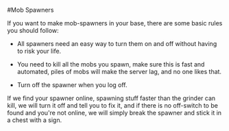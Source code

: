 #Mob Spawners

If you want to make mob-spawners in your base, there are some basic rules you should follow:

* All spawners need an easy way to turn them on and off without having to risk your life.

* You need to kill all the mobs you spawn, make sure this is fast and automated, piles of mobs will make the server lag, and no one likes that.

* Turn off the spawner when you log off.

If we find your spawner online, spawning stuff faster than the grinder can kill, we will turn it off and tell you to fix it, and if there is no off-switch to be found and you're not online, we will simply break the spawner and stick it in a chest with a sign.
